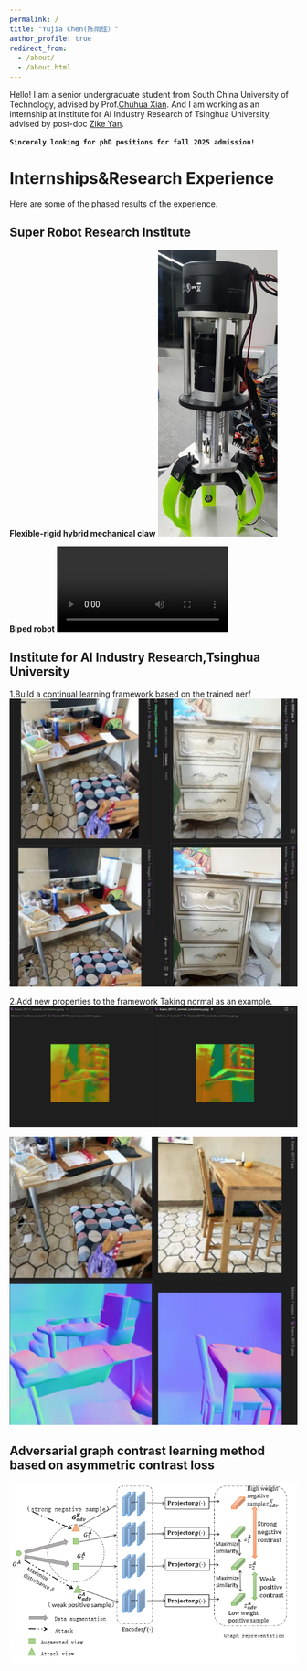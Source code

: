 ```yaml
---
permalink: /
title: "Yujia Chen(陈雨佳）"
author_profile: true
redirect_from: 
  - /about/
  - /about.html
---
```

Hello! I am a senior undergraduate student from South China University of Technology, advised by Prof.[Chuhua Xian](https://chuhuaxian.github.io/index.html). And I am working as an internship at Institute for AI Industry Research of Tsinghua University, advised by post-doc [Zike Yan](https://zikeyan.github.io/).

**`Sincerely looking for phD positions for fall 2025 admission!`**

Internships&Research Experience
======
Here are some of the phased results of the experience.

Super Robot Research Institute
------
**Flexible-rigid hybrid mechanical claw**
![Photo of finished mechanical claw](https://github.com/ChenYvyv/ChenYvyv.github.io/blob/master/images/raw.png)

**Biped robot**
![video of biped robot](../assets/biped.mp4)

Institute for AI Industry Research,Tsinghua University
------
1.Build a continual learning framework based on the trained nerf
![Taking rgb as new property](../images/render.png)

2.Add new properties to the framework
Taking normal as an example.
![Algorithm 1](../images/normal0.png)

![Algorithm 2](../images/normal.png)

Adversarial graph contrast learning method based on asymmetric contrast loss
------
![pipeline of our project](../images/graph.png)
